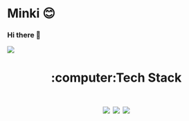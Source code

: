 # Minki :blush:

### Hi there 👋
  
<img src="https://img.shields.io/badge/쓰고자하는_텍스트-컬러코드?style=flat-square&logo=simpleicons에서_아이콘이름&logoColor=white"/></a>

<div align=center><H1>:computer:Tech Stack</H1></div>
<div align=center><H1><img src="https://img.shields.io/badge/C-DC143C?style=flat-square&logo=C&logoColor=white"/>  <img src="https://img.shields.io/badge/C%23-6B8E23?style=flat-square&logo=Csharp&logoColor=white"/>  <img src="https://img.shields.io/badge/Python-DAA520?style=flat-square&logo=Python&logoColor=white"/></a></H1></div>

<!--
**redmink/redmink** is a ✨ _special_ ✨ repository because its `README.md` (this file) appears on your GitHub profile.

Here are some ideas to get you started:

- 🔭 I’m currently working on ...
- 🌱 I’m currently learning ...
- 👯 I’m looking to collaborate on ...
- 🤔 I’m looking for help with ...
- 💬 Ask me about ...
- 📫 How to reach me: ...
- 😄 Pronouns: ...
- ⚡ Fun fact: ...
-->
